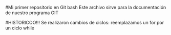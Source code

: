 #Mi primer repositorio en Git bash
Este archivo sirve para la documentación de nuestro programa GIT

#HISTORICOO!!!
Se realizaron cambios de ciclos: reemplazamos un for por un ciclo while